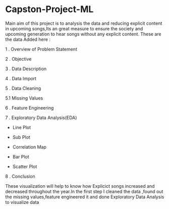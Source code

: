 # Capston-Project-ML
Main aim of this project is to analysis the data and reducing explicit content in upcoming songs,Its an great measure to ensure the society and upcoming generation to hear songs without any explicit content.
These are the data Added here :

1 . Overview of Problem Statement

2 . Objective

3 . Data Description

4 . Data Import

5 . Data Cleaning

5.1 Missing Values

6 . Feature Engineering

7 . Exploratory Data Analysis(EDA)

* Line Plot

* Sub Plot
 
* Correlation Map
  
* Bar Plot
  
* Scatter Plot
  
8 . Conclusion

These visualization will help to know how Explicict songs increased and decreased throughout the year.In the first step I cleaned the data ,found out the missing values,feature engineered it and done Exploratory Data Analysis to visualize data
